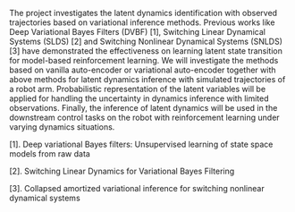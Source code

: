 The project investigates the latent dynamics identification with observed trajectories based on variational inference methods. Previous works like Deep Variational Bayes Filters (DVBF) [1], Switching Linear Dynamical Systems (SLDS) [2] and Switching Nonlinear Dynamical Systems (SNLDS) [3] have demonstrated the effectiveness on learning latent state transition for model-based reinforcement learning. We will investigate the methods based on vanilla auto-encoder or variational auto-encoder together with above methods for latent dynamics inference with simulated trajectories of a robot arm. Probabilistic representation of the latent variables will be applied for handling the uncertainty in dynamics inference with limited observations. Finally, the inference of latent dynamics will be used in the downstream control tasks on the robot with reinforcement learning under varying dynamics situations.



[1]. Deep variational Bayes filters: Unsupervised learning of state space models from raw data

[2]. Switching Linear Dynamics for Variational Bayes Filtering

[3]. Collapsed amortized variational inference for switching nonlinear dynamical systems
